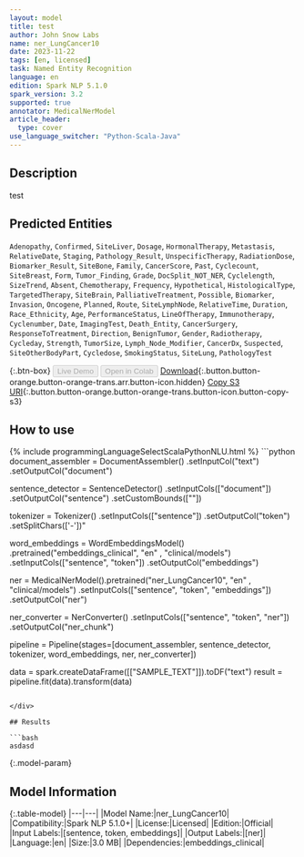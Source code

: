 ```yaml
---
layout: model
title: test
author: John Snow Labs
name: ner_LungCancer10
date: 2023-11-22
tags: [en, licensed]
task: Named Entity Recognition
language: en
edition: Spark NLP 5.1.0
spark_version: 3.2
supported: true
annotator: MedicalNerModel
article_header:
  type: cover
use_language_switcher: "Python-Scala-Java"
---
```


## Description

test

## Predicted Entities

`Adenopathy`, `Confirmed`, `SiteLiver`, `Dosage`, `HormonalTherapy`, `Metastasis`, `RelativeDate`, `Staging`, `Pathology_Result`, `UnspecificTherapy`, `RadiationDose`, `Biomarker_Result`, `SiteBone`, `Family`, `CancerScore`, `Past`, `Cyclecount`, `SiteBreast`, `Form`, `Tumor_Finding`, `Grade`, `DocSplit_NOT_NER`, `Cyclelength`, `SizeTrend`, `Absent`, `Chemotherapy`, `Frequency`, `Hypothetical`, `HistologicalType`, `TargetedTherapy`, `SiteBrain`, `PalliativeTreatment`, `Possible`, `Biomarker`, `Invasion`, `Oncogene`, `Planned`, `Route`, `SiteLymphNode`, `RelativeTime`, `Duration`, `Race_Ethnicity`, `Age`, `PerformanceStatus`, `LineOfTherapy`, `Immunotherapy`, `Cyclenumber`, `Date`, `ImagingTest`, `Death_Entity`, `CancerSurgery`, `ResponseToTreatment`, `Direction`, `BenignTumor`, `Gender`, `Radiotherapy`, `Cycleday`, `Strength`, `TumorSize`, `Lymph_Node_Modifier`, `CancerDx`, `Suspected`, `SiteOtherBodyPart`, `Cycledose`, `SmokingStatus`, `SiteLung`, `PathologyTest`

{:.btn-box}
<button class="button button-orange" disabled>Live Demo</button>
<button class="button button-orange" disabled>Open in Colab</button>
[Download](https://s3.amazonaws.com/auxdata.johnsnowlabs.com/clinical/models/ner_LungCancer10_en_5.1.0_3.2_1700653747566.zip){:.button.button-orange.button-orange-trans.arr.button-icon.hidden}
[Copy S3 URI](s3://auxdata.johnsnowlabs.com/clinical/models/ner_LungCancer10_en_5.1.0_3.2_1700653747566.zip){:.button.button-orange.button-orange-trans.button-icon.button-copy-s3}

## How to use



<div class="tabs-box" markdown="1">
{% include programmingLanguageSelectScalaPythonNLU.html %}
```python
document_assembler = DocumentAssembler()
			.setInputCol("text")
			.setOutputCol("document")

sentence_detector = SentenceDetector()
			.setInputCols(["document"])
			.setOutputCol("sentence")
			.setCustomBounds([""])

tokenizer = Tokenizer()
		.setInputCols(["sentence"])
		.setOutputCol(\"token\")
		.setSplitChars(['-'])"

word_embeddings = WordEmbeddingsModel()
			.pretrained("embeddings_clinical", "en" , "clinical/models")
			.setInputCols(["sentence", "token"])
			.setOutputCol("embeddings")

ner = MedicalNerModel().pretrained("ner_LungCancer10", "en" , "clinical/models")
		.setInputCols(["sentence", "token", "embeddings"])
		.setOutputCol("ner")

ner_converter = NerConverter()
			.setInputCols(["sentence", "token", "ner"])
			.setOutputCol("ner_chunk")

pipeline = Pipeline(stages=[document_assembler,
			    sentence_detector,
			    tokenizer,
			    word_embeddings,
			    ner,
			    ner_converter])

data = spark.createDataFrame([["SAMPLE_TEXT"]]).toDF("text")
result = pipeline.fit(data).transform(data)
```

</div>

## Results

```bash
asdasd
```

{:.model-param}
## Model Information

{:.table-model}
|---|---|
|Model Name:|ner_LungCancer10|
|Compatibility:|Spark NLP 5.1.0+|
|License:|Licensed|
|Edition:|Official|
|Input Labels:|[sentence, token, embeddings]|
|Output Labels:|[ner]|
|Language:|en|
|Size:|3.0 MB|
|Dependencies:|embeddings_clinical|